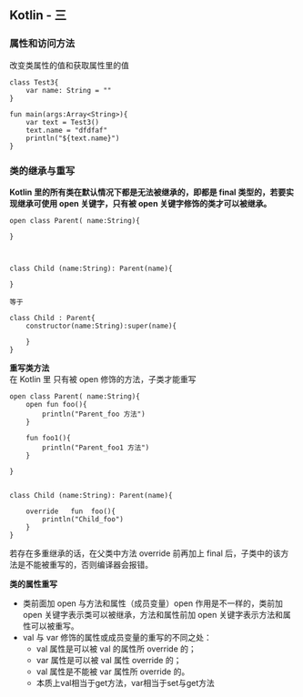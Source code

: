 ## Kotlin - 三  
### 属性和访问方法  
改变类属性的值和获取属性里的值

	class Test3{
    	var name: String = ""
	}

	fun main(args:Array<String>){
    	var text = Test3()
    	text.name = "dfdfaf"
    	println("${text.name}")
	} 

### 类的继承与重写
  
**Kotlin 里的所有类在默认情况下都是无法被继承的，即都是 final 类型的，若要实现继承可使用 open 关键字，只有被 open 关键字修饰的类才可以被继承。**   
 
	open class Parent( name:String){

	}



	class Child (name:String): Parent(name){
    
	}	

	等于
 	
	class Child : Parent{
    	constructor(name:String):super(name){

    	}
	}


**重写类方法**  
在 Kotlin 里 只有被 open 修饰的方法，子类才能重写  
  
	open class Parent( name:String){
    	open fun foo(){
        	println("Parent_foo 方法")
    	}

    	fun foo1(){
        	println("Parent_foo1 方法")
    	}

	} 


	class Child (name:String): Parent(name){

    	override   fun  foo(){
        	println("Child_foo")
    	}
	}	

若存在多重继承的话，在父类中方法 override 前再加上 final 后，子类中的该方法是不能被重写的，否则编译器会报错。  
  
**类的属性重写**  
  
* 类前面加 open 与方法和属性（成员变量）open 作用是不一样的，类前加 open 关键字表示类可以被继承，方法和属性前加 open 关键字表示方法和属性可以被重写。  
* val 与 var 修饰的属性或成员变量的重写的不同之处：  
	* val 属性是可以被 val 的属性所 override 的；
	* var 属性是可以被 val 属性 override 的；
	* val 属性是不能被 var 属性所 override 的。
	* 本质上val相当于get方法，var相当于set与get方法

 

